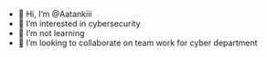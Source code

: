 - 👋 Hi, I’m @Aatankiii
- 👀 I’m interested in cybersecurity
- 🌱 I’m not learning
- 💞️ I’m looking to collaborate on team work for cyber department


<!---
Aatankiii/Aatankiii is a ✨ special ✨ repository because its `README.md` (this file) appears on your GitHub profile.
You can click the Preview link to take a look at your changes.
--->
